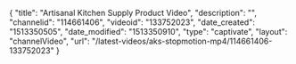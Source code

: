 {
    "title": "Artisanal Kitchen Supply Product Video",
    "description": "",
    "channelid": "114661406",
    "videoid": "133752023",
    "date_created": "1513350505",
    "date_modified": "1513350910",
    "type": "captivate",
    "layout": "channelVideo",
    "url": "\/latest-videos\/aks-stopmotion-mp4\/114661406-133752023"
}